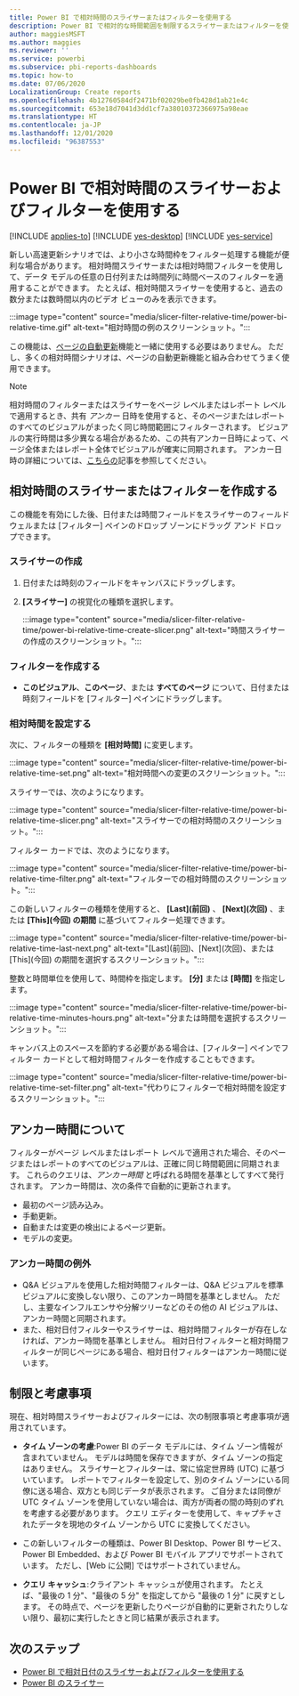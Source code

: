 ```yaml
---
title: Power BI で相対時間のスライサーまたはフィルターを使用する
description: Power BI で相対的な時間範囲を制限するスライサーまたはフィルターを使う方法について説明します。
author: maggiesMSFT
ms.author: maggies
ms.reviewer: ''
ms.service: powerbi
ms.subservice: pbi-reports-dashboards
ms.topic: how-to
ms.date: 07/06/2020
LocalizationGroup: Create reports
ms.openlocfilehash: 4b12760584df2471bf02029be0fb428d1ab21e4c
ms.sourcegitcommit: 653e18d7041d3dd1cf7a38010372366975a98eae
ms.translationtype: HT
ms.contentlocale: ja-JP
ms.lasthandoff: 12/01/2020
ms.locfileid: "96387553"
---
```

# <a name="use-a-relative-time-slicer-and-filter-in-power-bi"></a>Power BI で相対時間のスライサーおよびフィルターを使用する

[!INCLUDE [applies-to](../includes/applies-to.md)] [!INCLUDE [yes-desktop](../includes/yes-desktop.md)] [!INCLUDE [yes-service](../includes/yes-service.md)]

新しい高速更新シナリオでは、より小さな時間枠をフィルター処理する機能が便利な場合があります。 相対時間スライサーまたは相対時間フィルターを使用して、データ モデルの任意の日付列または時間列に時間ベースのフィルターを適用することができます。 たとえば、相対時間スライサーを使用すると、過去の数分または数時間以内のビデオ ビューのみを表示できます。 

:::image type="content" source="media/slicer-filter-relative-time/power-bi-relative-time.gif" alt-text="相対時間の例のスクリーンショット。":::

この機能は、[ページの自動更新](../create-reports/desktop-automatic-page-refresh.md)機能と一緒に使用する必要はありません。 ただし、多くの相対時間シナリオは、ページの自動更新機能と組み合わせてうまく使用できます。  

> [!NOTE]
> 相対時間のフィルターまたはスライサーをページ レベルまたはレポート レベルで適用するとき、共有 *アンカー* 日時を使用すると、そのページまたはレポートのすべてのビジュアルがまったく同じ時間範囲にフィルターされます。 ビジュアルの実行時間は多少異なる場合があるため、この共有アンカー日時によって、ページ全体またはレポート全体でビジュアルが確実に同期されます。 アンカー日時の詳細については、[こちらの](#understanding-anchor-time)記事を参照してください。

## <a name="create-a-relative-time-slicer-or-filter"></a>相対時間のスライサーまたはフィルターを作成する

この機能を有効にした後、日付または時間フィールドをスライサーのフィールド ウェルまたは [フィルター] ペインのドロップ ゾーンにドラッグ アンド ドロップできます。 

### <a name="create-a-slicer"></a>スライサーの作成

1. 日付または時刻のフィールドをキャンバスにドラッグします。

2. **[スライサー]** の視覚化の種類を選択します。

    :::image type="content" source="media/slicer-filter-relative-time/power-bi-relative-time-create-slicer.png" alt-text="時間スライサーの作成のスクリーンショット。":::

### <a name="create-a-filter"></a>フィルターを作成する
 
- **このビジュアル**、**このページ**、または **すべてのページ** について、日付または時刻フィールドを [フィルター] ペインにドラッグします。

### <a name="set-relative-time"></a>相対時間を設定する 

次に、フィルターの種類を **[相対時間]** に変更します。

:::image type="content" source="media/slicer-filter-relative-time/power-bi-relative-time-set.png" alt-text="相対時間への変更のスクリーンショット。":::
 
スライサーでは、次のようになります。

:::image type="content" source="media/slicer-filter-relative-time/power-bi-relative-time-slicer.png" alt-text="スライサーでの相対時間のスクリーンショット。":::

フィルター カードでは、次のようになります。 

:::image type="content" source="media/slicer-filter-relative-time/power-bi-relative-time-filter.png" alt-text="フィルターでの相対時間のスクリーンショット。":::
 
この新しいフィルターの種類を使用すると、 **[Last]\(前回\)** 、 **[Next]\(次回\)** 、または **[This]\(今回\) の期間** に基づいてフィルター処理できます。 

:::image type="content" source="media/slicer-filter-relative-time/power-bi-relative-time-last-next.png" alt-text="[Last]\(前回\)、[Next]\(次回\)、または [This]\(今回\) の期間を選択するスクリーンショット。":::
 
整数と時間単位を使用して、時間枠を指定します。 **[分]** または **[時間]** を指定します。
 
:::image type="content" source="media/slicer-filter-relative-time/power-bi-relative-time-minutes-hours.png" alt-text="分または時間を選択するスクリーンショット。":::

キャンバス上のスペースを節約する必要がある場合は、[フィルター] ペインでフィルター カードとして相対時間フィルターを作成することもできます。

:::image type="content" source="media/slicer-filter-relative-time/power-bi-relative-time-set-filter.png" alt-text="代わりにフィルターで相対時間を設定するスクリーンショット。":::
 
## <a name="understanding-anchor-time"></a>アンカー時間について

フィルターがページ レベルまたはレポート レベルで適用された場合、そのページまたはレポートのすべてのビジュアルは、正確に同じ時間範囲に同期されます。 これらのクエリは、*アンカー時間* と呼ばれる時間を基準としてすべて発行されます。 アンカー時間は、次の条件で自動的に更新されます。

- 最初のページ読み込み。
- 手動更新。
- 自動または変更の検出によるページ更新。
- モデルの変更。

### <a name="anchor-time-exceptions"></a>アンカー時間の例外

- Q&A ビジュアルを使用した相対時間フィルターは、Q&A ビジュアルを標準ビジュアルに変換しない限り、このアンカー時間を基準としません。 ただし、主要なインフルエンサや分解ツリーなどのその他の AI ビジュアルは、アンカー時間と同期されます。 
- また、相対日付フィルターやスライサーは、相対時間フィルターが存在しなければ、アンカー時間を基準としません。 相対日付フィルターと相対時間フィルターが同じページにある場合、相対日付フィルターはアンカー時間に従います。

## <a name="limitations-and-considerations"></a>制限と考慮事項

現在、相対時間スライサーおよびフィルターには、次の制限事項と考慮事項が適用されています。

- **タイム ゾーンの考慮**:Power BI のデータ モデルには、タイム ゾーン情報が含まれていません。 モデルは時間を保存できますが、タイム ゾーンの指定はありません。 スライサーとフィルターは、常に協定世界時 (UTC) に基づいています。 レポートでフィルターを設定して、別のタイム ゾーンにいる同僚に送る場合、双方とも同じデータが表示されます。 ご自分または同僚が UTC タイム ゾーンを使用していない場合は、両方が両者の間の時刻のずれを考慮する必要があります。 クエリ エディターを使用して、キャプチャされたデータを現地のタイム ゾーンから UTC に変換してください。
- この新しいフィルターの種類は、Power BI Desktop、Power BI サービス、Power BI Embedded、および Power BI モバイル アプリでサポートされています。 ただし、[Web に公開] ではサポートされていません。

- **クエリ キャッシュ**:クライアント キャッシュが使用されます。 たとえば、"最後の 1 分"、"最後の 5 分" を指定してから "最後の 1 分" に戻すとします。 その時点で、ページを更新したりページが自動的に更新されたりしない限り、最初に実行したときと同じ結果が表示されます。

## <a name="next-steps"></a>次のステップ

- [Power BI で相対日付のスライサーおよびフィルターを使用する](../visuals/desktop-slicer-filter-date-range.md)
- [Power BI のスライサー](../visuals/power-bi-visualization-slicers.md)
